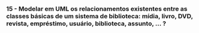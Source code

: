 ### 15 - Modelar em UML os relacionamentos existentes entre as classes básicas de um sistema de biblioteca: mídia, livro, DVD, revista, empréstimo, usuário, biblioteca, assunto, ... ?
